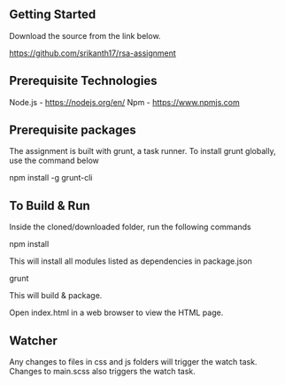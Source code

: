## Getting Started
Download the source from the link below.

https://github.com/srikanth17/rsa-assignment

## Prerequisite Technologies
Node.js - https://nodejs.org/en/
Npm - https://www.npmjs.com

## Prerequisite packages
The assignment is built with grunt, a task runner. To install grunt globally, use the command below

npm install -g grunt-cli

## To Build & Run
Inside the cloned/downloaded folder, run the following commands

npm install

This will install all modules listed as dependencies in package.json

grunt

This will build & package.

Open index.html in a web browser to view the HTML page.

## Watcher
Any changes to files in css and js folders will trigger the watch task. Changes to main.scss also triggers the watch task.